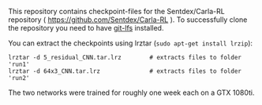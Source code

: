 This repository contains checkpoint-files for the Sentdex/Carla-RL repository ( https://github.com/Sentdex/Carla-RL ).
To successfully clone the repository you need to have [git-lfs](https://git-lfs.github.com/) installed.

You can extract the checkpoints using lrztar (`sudo apt-get install lrzip`):
```
lrztar -d 5_residual_CNN.tar.lrz        # extracts files to folder 'run1' 
lrztar -d 64x3_CNN.tar.lrz              # extracts files to folder 'run2'
```

The two networks were trained for roughly one week each on a GTX 1080ti.
